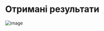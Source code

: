 # Отримані результати

![image](https://github.com/zerorchik/MIT_labs/assets/103893849/03a1c309-d002-4962-9a71-db67419a7f85)
